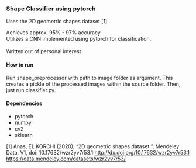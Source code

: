 ### Shape Classifier using pytorch


Uses the 2D geometric shapes dataset [1].


Achieves approx. 95% - 97% accuracy.\
Utilizes a CNN implemented using pytorch for classification.
\
\
Written out of personal interest

#### How to run
Run shape_preprocessor with path to image folder as argument. This creates a pickle of the processed
images within the source folder. 
Then, just run classifier.py.

#### Dependencies
* pytorch
* numpy
* cv2
* sklearn

[1] Anas, EL KORCHI (2020), “2D geometric shapes dataset ”, Mendeley Data, V1, doi: 10.17632/wzr2yv7r53.1 http://dx.doi.org/10.17632/wzr2yv7r53.1 https://data.mendeley.com/datasets/wzr2yv7r53/

